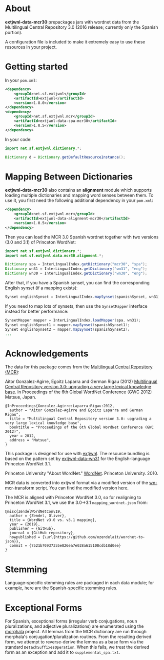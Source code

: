 # About

**extjwnl-data-mcr30** prepackages jars with wordnet data from the Multilingual
Central Repository 3.0 (2016 release; currently only the Spanish portion).

A configuration file is included to make it extremely easy to use
these resources in your project.

# Getting started

In your `pom.xml`:

```xml
<dependency>
    <groupId>net.sf.extjwnl</groupId>
    <artifactId>extjwnl</artifactId>
    <version>1.8.0</version>
</dependency>
<dependency>
    <groupId>net.sf.extjwnl.mcr</groupId>
    <artifactId>extjwnl-data-spa-mcr30</artifactId>
    <version>1.0.5</version>
</dependency>
```

In your code:

```java
import net.sf.extjwnl.dictionary.*;

Dictionary d = Dictionary.getDefaultResourceInstance();
```

# Mapping Between Dictionaries

**extjwnl-data-mcr30** also contains an **alignment** module which supports
loading multiple dictionaries and mapping word senses between them.  To
use it, you first need the following additional dependency in your `pom.xml`:

```xml
<dependency>
    <groupId>net.sf.extjwnl.mcr</groupId>
    <artifactId>extjwnl-data-alignment-mcr30</artifactId>
    <version>1.0.5</version>
</dependency>
```

Then you can load the MCR 3.0 Spanish wordnet together with two
versions (3.0 and 3.1) of Princeton WordNet:

```java
import net.sf.extjwnl.dictionary.*;
import net.sf.extjwnl.data.mcr30.alignment.*;

Dictionary spa = InterLingualIndex.getDictionary("mcr30", "spa");
Dictionary wn31 = InterLingualIndex.getDictionary("wn31", "eng");
Dictionary wn30 = InterLingualIndex.getDictionary("wn30", "eng");
```

After that, if you have a Spanish synset, you can find the corresponding
English synset (if a mapping exists):

```java
Synset englishSynset = InterLingualIndex.mapSynset(spanishSynset, wn31);
```

If you need to map lots of synsets, then use the `SynsetMapper` interface
instead for better performance:

```java
SynsetMapper mapper = InterLingualIndex.loadMapper(spa, wn31);
Synset englishSynset1 = mapper.mapSynset(spanishSynset1);
Synset englishSynset2 = mapper.mapSynset(spanishSynset2);
...
```

# Acknowledgements

The data for this package comes from the [Multilingual Central Repository (MCR)](https://adimen.si.ehu.es/web/MCR):

Aitor Gonzalez-Agirre, Egoitz Laparra and German Rigau (2012)
[Multilingual Central Repository version 3.0: upgrading a very large lexical knowledge base](http://adimen.si.ehu.es/~rigau/publications/gwc12-glr.pdf). In Proceedings of the 6th Global WordNet Conference (GWC 2012) Matsue, Japan.

    @InProceedings{Gonzalez-Agirre:Laparra:Rigau:2012,
      author = "Aitor Gonzalez-Agirre and Egoitz Laparra and German Rigau",
      title = "Multilingual Central Repository version 3.0: upgrading a very large lexical knowledge base",
      booktitle = "Proceedings of the 6th Global WordNet Conference (GWC 2012)",
      year = 2012,
      address = "Matsue",
    }

This package is designed for use with
[extjwnl](https://github.com/extjwnl/extjwnl).  The resource bundling
is based on the pattern set by
[extjwnl-data-wn31](https://github.com/extjwnl/extjwnl-data-wn31) for
the English-language Princeton WordNet 3.1.

Princeton University "About WordNet."
[WordNet](http://wordnet.princeton.edu). Princeton University. 2010.

MCR data is converted into extjwnl format via a modified version of the [wn-mcr-transform](https://github.com/pln-fing-udelar/wn-mcr-transform) script.  You can find the modified version [here](https://github.com/lingeringsocket/wn-mcr-transform).

The MCR is aligned with Princeton WordNet 3.0, so for realigning to Princeton WordNet 3.1, we use the 3.0->3.1 `mapping_wordnet.json` from:

    @misc{ZendelWordNetConv19,
      author = {Zendel, Oliver},
      title = {WordNet v3.0 vs. v3.1 mapping},
      year = {2019},
      publisher = {GitHub},
      journal = {GitHub repository},
      howpublished = {\url{https://github.com/ozendelait/wordnet-to-json}},
      commit = {7521b70937355e826ea7e028a615108cdb18d0ee}
    }

# Stemming

Language-specific stemming rules are packaged in each data module; for
example, [here](lang-spa/src/main/resources/net/sf/extjwnl/data/mcr30/spa/res_properties.xml)
are the Spanish-specific stemming rules.

# Exceptional Forms

For Spanish, exceptional forms (irregular verb conjugations, noun pluralizations, and adjective pluralizations) are enumerated using
the [morphala](https://github.com/lingeringsocket/morphala) project.  All lemmas from the MCR dictionary are run through morphala's conjugation/pluralization routines.  From the resulting derived form, we attempt to reverse-derive the lemma as a base form via the standard `DetachSuffixesOperation`.  When this fails, we treat the derived form as an exception and add it to `supplemental_spa.txt`.
